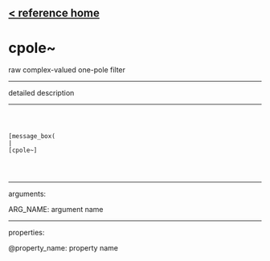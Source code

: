 [< reference home](ceammc_lib.html)
---

# cpole~


raw complex-valued one-pole filter

---

detailed description
<br>


---


```



[message_box(                                 
|
[cpole~]


            
```

---
arguments:

ARG_NAME: argument name<br>

---
properties:

@property_name: property name<br>

